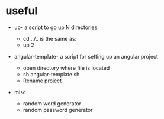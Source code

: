 # useful

* up- a script to go up N directories
  * cd ../.. is the same as: 
  * up 2

* angular-template- a script for setting up an angular project
  * open directory where file is located
  * sh angular-template.sh
  * Rename project

* misc
  * random word generator
  * random password generator